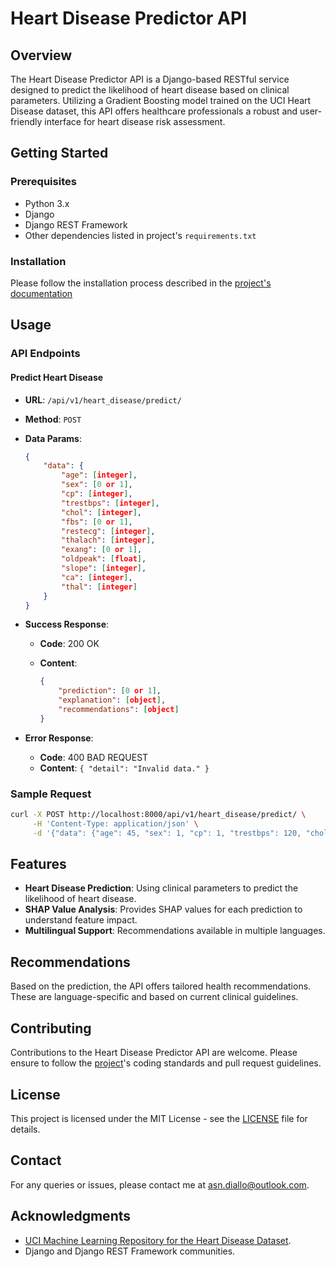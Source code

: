 # Heart Disease Predictor API

## Overview

The Heart Disease Predictor API is a Django-based RESTful service designed to predict the likelihood of heart disease based on clinical parameters. Utilizing a Gradient Boosting model trained on the UCI Heart Disease dataset, this API offers healthcare professionals a robust and user-friendly interface for heart disease risk assessment.

## Getting Started

### Prerequisites

- Python 3.x
- Django
- Django REST Framework
- Other dependencies listed in project's `requirements.txt`

### Installation

Please follow the installation process described in the [project's documentation](../README.md#installation)

## Usage

### API Endpoints

#### Predict Heart Disease

- **URL**: `/api/v1/heart_disease/predict/`
- **Method**: `POST`
- **Data Params**:

  ```json
  {
      "data": {
          "age": [integer],
          "sex": [0 or 1],
          "cp": [integer],
          "trestbps": [integer],
          "chol": [integer],
          "fbs": [0 or 1],
          "restecg": [integer],
          "thalach": [integer],
          "exang": [0 or 1],
          "oldpeak": [float],
          "slope": [integer],
          "ca": [integer],
          "thal": [integer]
      }
  }
  ```

- **Success Response**:

  - **Code**: 200 OK
  - **Content**:

    ```json
    {
        "prediction": [0 or 1],
        "explanation": [object],
        "recommendations": [object]
    }
    ```

- **Error Response**:
  - **Code**: 400 BAD REQUEST
  - **Content**: `{ "detail": "Invalid data." }`

### Sample Request

```bash
curl -X POST http://localhost:8000/api/v1/heart_disease/predict/ \
     -H 'Content-Type: application/json' \
     -d '{"data": {"age": 45, "sex": 1, "cp": 1, "trestbps": 120, "chol": 240, "fbs": 1, "restecg": 1, "thalach": 150, "exang": 0, "oldpeak": 2.3, "slope": 2, "ca": 0, "thal": 2}}'
```

## Features

- **Heart Disease Prediction**: Using clinical parameters to predict the likelihood of heart disease.
- **SHAP Value Analysis**: Provides SHAP values for each prediction to understand feature impact.
- **Multilingual Support**: Recommendations available in multiple languages.

## Recommendations

Based on the prediction, the API offers tailored health recommendations. These are language-specific and based on current clinical guidelines.

## Contributing

Contributions to the Heart Disease Predictor API are welcome. Please ensure to follow the [project](../README.md#contributing)'s coding standards and pull request guidelines.

## License

This project is licensed under the MIT License - see the [LICENSE](../LICENSE) file for details.

## Contact

For any queries or issues, please contact me at <asn.diallo@outlook.com>.

## Acknowledgments

- [UCI Machine Learning Repository for the Heart Disease Dataset](https://archive.ics.uci.edu/dataset/45/heart+disease).
- Django and Django REST Framework communities.
